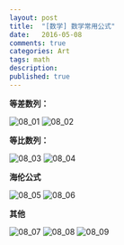 ```yaml
---
layout: post
title:  "[数学] 数学常用公式"
date:   2016-05-08
comments: true
categories: Art
tags: math
description:
published: true
---
```



**等差数列：**

<img src="{{ site.url }}/images/201605/08_01.png" alt="08_01" />

<img src="{{ site.url }}/images/201605/08_02.png" alt="08_02" />


**等比数列：**

<img src="{{ site.url }}/images/201605/08_03.png" alt="08_03" />

<img src="{{ site.url }}/images/201605/08_04.png" alt="08_04" />


**海伦公式**

<img src="{{ site.url }}/images/201605/08_05.png" alt="08_05" />

<img src="{{ site.url }}/images/201605/08_06.png" alt="08_06" />


**其他**

<img src="{{ site.url }}/images/201605/08_07.png" alt="08_07" />

<img src="{{ site.url }}/images/201605/08_08.png" alt="08_08" />

<img src="{{ site.url }}/images/201605/08_09.png" alt="08_09" />
